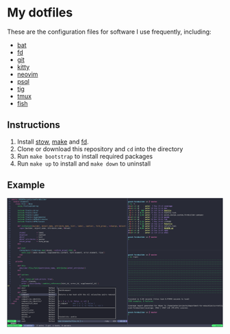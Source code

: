 # My dotfiles

These are the configuration files for software I use frequently, including:

* [bat](https://github.com/sharkdp/bat)
* [fd](https://github.com/sharkdp/fd)
* [git](https://www.git-scm.com/)
* [kitty](https://sw.kovidgoyal.net/kitty/)
* [neovim](https://neovim.io/)
* [psql](https://www.postgresql.org)
* [tig](https://jonas.github.io/tig/)
* [tmux](https://github.com/tmux/tmux)
* [fish](https://fishshell.com/)

## Instructions

1. Install [stow](https://www.gnu.org/software/stow/),
   [make](https://www.gnu.org/software/make/) and
   [fd](https://github.com/sharkdp/fd).
2. Clone or download this repository and `cd` into the directory
3. Run `make bootstrap` to install required packages
4. Run `make up` to install and `make down` to uninstall

## Example

![Screenshot of dotfiles in action](.docs/screengrab.png)
